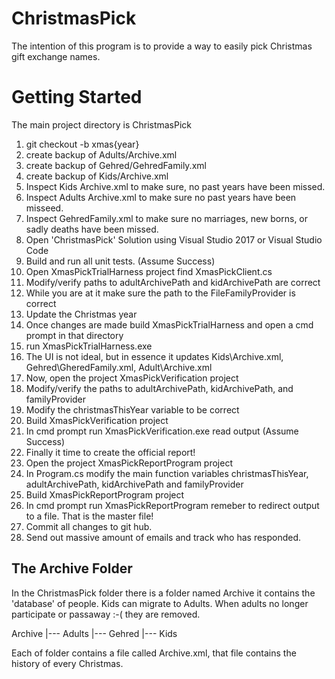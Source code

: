 # ChristmasPick
The intention of this program is to provide a way to easily pick Christmas gift exchange names.

# Getting Started
The main project directory is ChristmasPick

1. git checkout -b xmas{year}
1. create backup of Adults/Archive.xml
1. create backup of Gehred/GehredFamily.xml
1. create backup of Kids/Archive.xml
1. Inspect Kids Archive.xml to make sure, no past years have been missed.
1. Inspect Adults Archive.xml to make sure no past years have been misseed.
1. Inspect GehredFamily.xml to make sure no marriages, new borns, or sadly deaths have been missed.
1. Open 'ChristmasPick' Solution using Visual Studio 2017 or Visual Studio Code
1. Build and run all unit tests. (Assume Success)
1. Open XmasPickTrialHarness project find XmasPickClient.cs
1. Modify/verify paths to adultArchivePath and kidArchivePath are correct
1. While you are at it make sure the path to the FileFamilyProvider is correct
1. Update the Christmas year
1. Once changes are made build XmasPickTrialHarness and open a cmd prompt in that directory
1. run XmasPickTrialHarness.exe
1. The UI is not ideal, but in essence it updates Kids\Archive.xml, Gehred\GheredFamily.xml, Adult\Archive.xml
1. Now, open the project XmasPickVerification project
1. Modify/verify the paths to adultArchivePath, kidArchivePath, and familyProvider
1. Modify the christmasThisYear variable to be correct
1. Build XmasPickVerification project
1. In cmd prompt run XmasPickVerification.exe read output (Assume Success)
1. Finally it time to create the official report!
1. Open the project XmasPickReportProgram project
1. In Program.cs modify the main function variables christmasThisYear, adultArchivePath, kidArchivePath and familyProvider
1. Build XmasPickReportProgram project
1. In cmd prompt run XmasPickReportProgram remeber to redirect output to a file. That is the master file!
1. Commit all changes to git hub.
1. Send out massive amount of emails and track who has responded.

## The Archive Folder
In the ChristmasPick folder there is a folder named Archive it contains the 'database' of people. Kids can migrate to Adults.
When adults no longer participate or passaway :-( they are removed. 

Archive
|--- Adults
|--- Gehred
|--- Kids

Each of folder contains a file called Archive.xml, that file contains the history of every Christmas. 
